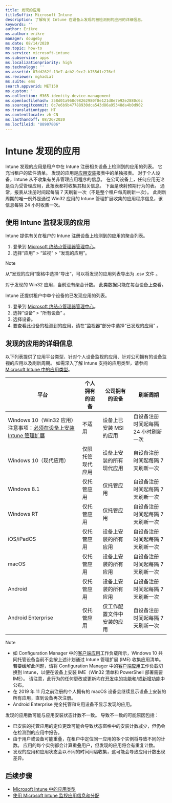 ```yaml
---
title: 发现的应用
titleSuffix: Microsoft Intune
description: 了解有关 Intune 在设备上发现的被检测到的应用的详细信息。
keywords: ''
author: Erikre
ms.author: erikre
manager: dougeby
ms.date: 08/14/2020
ms.topic: how-to
ms.service: microsoft-intune
ms.subservice: apps
ms.localizationpriority: high
ms.technology: ''
ms.assetid: 07dd262f-13e7-4cb2-9cc2-b755d1c276cf
ms.reviewer: mghadial
ms.suite: ems
search.appverid: MET150
ms.custom: ''
ms.collection: M365-identity-device-management
ms.openlocfilehash: 358d01a968c98262980f8e121d8e7e92e2880c6c
ms.sourcegitcommit: 0c7e6b9b47788930dca543d86a95348da4b0d902
ms.translationtype: HT
ms.contentlocale: zh-CN
ms.lasthandoff: 08/26/2020
ms.locfileid: "88907806"
---
```

# <a name="intune-discovered-apps"></a>Intune 发现的应用

Intune 发现的应用是租户中在 Intune 注册相关设备上检测到的应用的列表。 它充当租户的软件清单。 发现的应用是[应用安装](apps-monitor.md)报表中的单独报表。 对于个人设备，Intune 从不收集有关非管理应用程序的信息。 在公司设备上，任何应用无论是否为受管理应用，此报表都将收集其相关信息。 下面是映射预期行为的表。 通常，报表从注册时间起每隔 7 天刷新一次（不是整个租户每周刷新一次）。 此刷新周期的唯一例外是通过 Win32 应用的 Intune 管理扩展收集的应用程序信息，该信息每隔 24 小时收集一次。

## <a name="monitor-discovered-apps-with-intune"></a>使用 Intune 监视发现的应用

Intune 提供有关在租户的 Intune 注册设备上检测到的应用的聚合列表。

1. 登录到 [Microsoft 终结点管理器管理中心](https://go.microsoft.com/fwlink/?linkid=2109431)。
2. 选择“应用” > “监视” > “发现的应用”。

>[!NOTE]
>从“发现的应用”窗格中选择“导出”，可以将发现的应用列表导出为 .csv 文件 。
>
>对于发现的 Win32 应用，当前没有聚合计数。 此类数据只能在每台设备上查看。

Intune 还提供租户中单个设备的已发现应用的列表。

1. 登录到 [Microsoft 终结点管理器管理中心](https://go.microsoft.com/fwlink/?linkid=2109431)。
2. 选择“设备” > “所有设备” 。
3. 选择设备。
4. 要查看此设备的检测到的应用，请在“监视器”部分中选择“已发现的应用” 。

## <a name="details-of-discovered-apps"></a>发现的应用的详细信息

以下列表提供了应用平台类型、针对个人设备监视的应用、针对公司拥有的设备监视的应用以及刷新周期。 如需深入了解 Intune 支持的应用类型，请参阅 [Microsoft Intune 中的应用类型](apps-add.md#app-types-in-microsoft-intune)。

| 平台 | 个人拥有的设备 | 公司拥有的设备 | 刷新周期 |
|------------------------------------------------------------------------|----------------------------------|--------------------------------------------------|---------------------------------------|
| Windows 10（Win32 应用）注意事项：[必须在设备上安装 Intune 管理扩展](intune-management-extension.md) | 不适用 | 设备上已安装 MSI 的应用 | 自设备注册时间起每隔 24 小时刷新一次 |
| Windows 10（现代应用） | 仅限托管现代应用 | 设备上安装的所有现代应用 | 自设备注册时间起每隔 7 天刷新一次 |
| Windows 8.1 | 仅托管应用 | 仅托管应用 | 自设备注册时间起每隔 7 天刷新一次 |
| Windows RT | 仅托管应用 | 仅托管应用 | 自设备注册时间起每隔 7 天刷新一次 |
| iOS/iPadOS | 仅托管应用 | 设备上安装的所有应用 | 自设备注册时间起每隔 7 天刷新一次 |
| macOS | 仅托管应用 | 设备上安装的所有应用 | 自设备注册时间起每隔 7 天刷新一次 |
| Android | 仅托管应用 | 设备上安装的所有应用 | 自设备注册时间起每隔 7 天刷新一次 |
| Android Enterprise | 仅托管应用 | 仅工作配置文件中安装的应用 | 自设备注册时间起每隔 7 天刷新一次 |

> [!NOTE]
> - 如 Configuration Manager 中的[客户端应用](../../configmgr/comanage/workloads.md#client-apps)工作负载所示，Windows 10 共同托管设备当前不会按上述计划通过 Intune 管理扩展 (IME) 收集应用清单。 若要缓解此问题，请将 Configuration Manager 中的[客户端应用](../../configmgr/comanage/workloads.md#client-apps)工作负载切换到 Intune，以便在设备上安装 IME（Win32 清单和 PowerShell 部署需要 IME）。 请注意，此行为的任何更改或更新均在[开发中的功能](../fundamentals/in-development.md)和/或[新增功能](../fundamentals/whats-new.md)中公布。
> - 在 2019 年 11 月之前注册的个人拥有的 macOS 设备会继续显示设备上安装的所有应用，直到设备再次注册。
> - Android Enterprise 完全托管和专用设备不显示发现的应用。

发现的应用数可能与应用安装状态计数不一致。 导致不一致的可能原因包括：

- 已安装的托管应用的定位更改可能会导致状态窗格中的安装计数减少，但仍会在检测到的应用中报告。
- 由于用户或设备可能重叠，在租户中定位同一应用的多个实例将导致不同的计数。 应用的每个实例都会计算重叠用户，但发现的应用将会有重复计数。
- 发现的应用和应用状态会以不同的时间间隔收集，这可能会导致应用计数出现差异。

## <a name="next-steps"></a>后续步骤

- [Microsoft Intune 中的应用类型](apps-add.md#app-types-in-microsoft-intune)
- [使用 Microsoft Intune 监视应用信息和分配](apps-monitor.md)